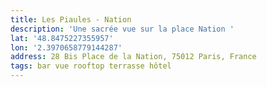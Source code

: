```yaml
---
title: Les Piaules - Nation
description: 'Une sacrée vue sur la place Nation '
lat: '48.8475227355957'
lon: '2.3970658779144287'
address: 28 Bis Place de la Nation, 75012 Paris, France
tags: bar vue rooftop terrasse hôtel
---
```

